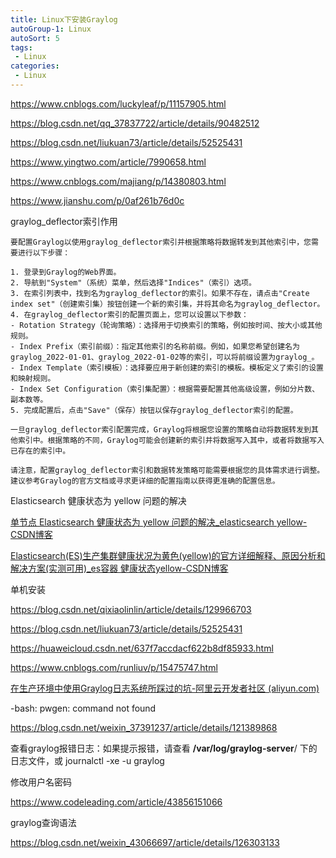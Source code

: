 ```yaml
---
title: Linux下安装Graylog
autoGroup-1: Linux
autoSort: 5
tags:
 - Linux
categories: 
 - Linux
---
```



https://www.cnblogs.com/luckyleaf/p/11157905.html

https://blog.csdn.net/qq_37837722/article/details/90482512

https://blog.csdn.net/liukuan73/article/details/52525431



https://www.yingtwo.com/article/7990658.html

https://www.cnblogs.com/majiang/p/14380803.html

https://www.jianshu.com/p/0af261b76d0c



graylog_deflector索引作用

~~~
要配置Graylog以使用graylog_deflector索引并根据策略将数据转发到其他索引中，您需要进行以下步骤：

1. 登录到Graylog的Web界面。
2. 导航到"System"（系统）菜单，然后选择"Indices"（索引）选项。
3. 在索引列表中，找到名为graylog_deflector的索引。如果不存在，请点击"Create index set"（创建索引集）按钮创建一个新的索引集，并将其命名为graylog_deflector。
4. 在graylog_deflector索引的配置页面上，您可以设置以下参数：
- Rotation Strategy（轮询策略）：选择用于切换索引的策略，例如按时间、按大小或其他规则。
- Index Prefix（索引前缀）：指定其他索引的名称前缀。例如，如果您希望创建名为graylog_2022-01-01、graylog_2022-01-02等的索引，可以将前缀设置为graylog_。
- Index Template（索引模板）：选择要应用于新创建的索引的模板。模板定义了索引的设置和映射规则。
- Index Set Configuration（索引集配置）：根据需要配置其他高级设置，例如分片数、副本数等。
5. 完成配置后，点击"Save"（保存）按钮以保存graylog_deflector索引的配置。

一旦graylog_deflector索引配置完成，Graylog将根据您设置的策略自动将数据转发到其他索引中。根据策略的不同，Graylog可能会创建新的索引并将数据写入其中，或者将数据写入已存在的索引中。

请注意，配置graylog_deflector索引和数据转发策略可能需要根据您的具体需求进行调整。建议参考Graylog的官方文档或寻求更详细的配置指南以获得更准确的配置信息。
~~~



Elasticsearch 健康状态为 yellow 问题的解决

[单节点 Elasticsearch 健康状态为 yellow 问题的解决_elasticsearch yellow-CSDN博客](https://blog.csdn.net/ale2012/article/details/106992995)

[Elasticsearch(ES)生产集群健康状况为黄色(yellow)的官方详细解释、原因分析和解决方案(实测可用)_es容器 健康状态yellow-CSDN博客](https://blog.csdn.net/myhes/article/details/106076544)





单机安装

https://blog.csdn.net/qixiaolinlin/article/details/129966703

https://blog.csdn.net/liukuan73/article/details/52525431

https://huaweicloud.csdn.net/637f7accdacf622b8df85933.html

https://www.cnblogs.com/runliuv/p/15475747.html

[在生产环境中使用Graylog日志系统所踩过的坑-阿里云开发者社区 (aliyun.com)](https://developer.aliyun.com/article/738051)

-bash: pwgen: command not found

https://blog.csdn.net/weixin_37391237/article/details/121389868

查看graylog报错日志：如果提示报错，请查看 **/var/log/graylog-server**/ 下的日志文件，或 journalctl -xe -u graylog



修改用户名密码

https://www.codeleading.com/article/43856151066

graylog查询语法

https://blog.csdn.net/weixin_43066697/article/details/126303133